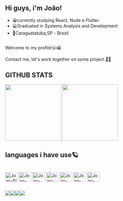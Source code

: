## Hi guys, i'm  João!

- 😀currently studying  React, Node e Flutter.
- 💻Graduated in Systems Analysis and Development
- 🏡Caraguatatuba,SP - Brazil

##


Welcome to my profile!👍😁


Contact me, let's work together on some project.🙂🌀

## GITHUB STATS

 <div>
              <a href="https://github.com/joaovitoronofre">
                <img height="180rem" src="https://github-readme-stats.vercel.app/api/top-langs/?username=JoaoVitorOnofreS&layout=compact&theme=dark&show_icons=true">
                   <img height="180rem" src="https://github-readme-stats.vercel.app/api?username=JoaoVitorOnofreS&theme=dark&show_icons=true">
              </a>
            </div>
            
            
            
   ## languages i have use🪐
 <div style="display: block;"><br>
              <img align="center" alt="Joao-Fl" height="30" width="40" src="https://cdn.jsdelivr.net/gh/devicons/devicon/icons/flutter/flutter-plain.svg" />
              <img align="center" alt="Joao-Js" height="30" width="40" src="https://cdn.jsdelivr.net/gh/devicons/devicon/icons/javascript/javascript-original.svg" />
              <img align="center" alt="Joao-Re" height="30" width="40" src="https://cdn.jsdelivr.net/gh/devicons/devicon/icons/react/react-original.svg" />
              <img align="center" alt="Joao-Da" height="30" width="40" src="https://cdn.jsdelivr.net/gh/devicons/devicon/icons/dart/dart-original.svg" />
              <img align="center" alt="Joao-html" height="30" width="40"  src="https://cdn.jsdelivr.net/gh/devicons/devicon/icons/html5/html5-original-wordmark.svg" />
              <img align="center" alt="Joao-html" height="30" width="40"  src="https://cdn.jsdelivr.net/gh/devicons/devicon/icons/css3/css3-original-wordmark.svg" />
              <img align="center" alt="Joao-html" height="30" width="40"  src="https://cdn.jsdelivr.net/gh/devicons/devicon/icons/nodejs/nodejs-original.svg" />

     
 ##
 <div>
<a href="https://www.linkedin.com/in/jo%C3%A3ovitorodossantos/" target="_blank"><img src="https://img.shields.io/badge/LinkedIn-0077B5?style=for-the-   badge&logo=linkedin&logoColor=white"><a href="https://api.whatsapp.com/send?phone=5512996318162" target="_blank"><img src="https://img.shields.io/badge/WhatsApp-25D366?style=for-the-badge&logo=whatsapp&logoColor=white"><a href="https://discord.gg/AGYB2v3u" target="_blank"><img src="	https://img.shields.io/badge/Discord-7289DA?style=for-the-badge&logo=discord&logoColor=white"><a href="https://www.instagram.com/ojaooo_/" target="_blank"><img src="https://img.shields.io/badge/Instagram-E4405F?style=for-the-badge&logo=instagram&logoColor=white"></div


